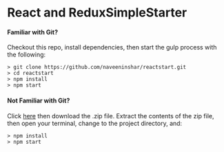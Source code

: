 # React and ReduxSimpleStarter

#### Familiar with Git?
Checkout this repo, install dependencies, then start the gulp process with the following:

```
> git clone https://github.com/naveeninshar/reactstart.git
> cd reactstart
> npm install
> npm start
```

#### Not Familiar with Git?
Click [here](https://github.com/naveeninshar/reactstart.git) then download the .zip file.  Extract the contents of the zip file, then open your terminal, change to the project directory, and:

```
> npm install
> npm start
```
